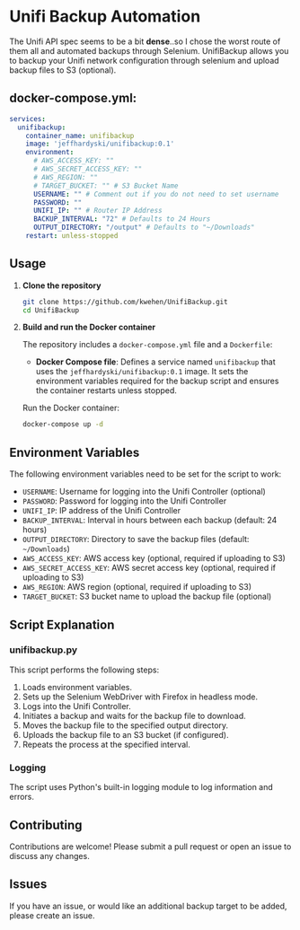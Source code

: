 # Unifi Backup Automation

The Unifi API spec seems to be a bit **dense**..so I chose the worst route of them all and automated backups through Selenium. UnifiBackup allows you to backup your Unifi network configuration through selenium and upload backup files to S3 (optional).

## docker-compose.yml:

```yaml
services:
  unifibackup:
    container_name: unifibackup
    image: 'jeffhardyski/unifibackup:0.1'
    environment:
      # AWS_ACCESS_KEY: ""
      # AWS_SECRET_ACCESS_KEY: ""
      # AWS_REGION: ""
      # TARGET_BUCKET: "" # S3 Bucket Name
      USERNAME: "" # Comment out if you do not need to set username
      PASSWORD: "" 
      UNIFI_IP: "" # Router IP Address
      BACKUP_INTERVAL: "72" # Defaults to 24 Hours
      OUTPUT_DIRECTORY: "/output" # Defaults to "~/Downloads"
    restart: unless-stopped 
```

## Usage

1. **Clone the repository**

   ```sh
   git clone https://github.com/kwehen/UnifiBackup.git
   cd UnifiBackup
   ```

2. **Build and run the Docker container**

   The repository includes a `docker-compose.yml` file and a `Dockerfile`:

   - **Docker Compose file**: Defines a service named `unifibackup` that uses the `jeffhardyski/unifibackup:0.1` image. It sets the environment variables required for the backup script and ensures the container restarts unless stopped.

   Run the Docker container:

   ```sh
   docker-compose up -d
   ```

## Environment Variables

The following environment variables need to be set for the script to work:

- `USERNAME`: Username for logging into the Unifi Controller (optional)
- `PASSWORD`: Password for logging into the Unifi Controller
- `UNIFI_IP`: IP address of the Unifi Controller
- `BACKUP_INTERVAL`: Interval in hours between each backup (default: 24 hours)
- `OUTPUT_DIRECTORY`: Directory to save the backup files (default: `~/Downloads`)
- `AWS_ACCESS_KEY`: AWS access key (optional, required if uploading to S3)
- `AWS_SECRET_ACCESS_KEY`: AWS secret access key (optional, required if uploading to S3)
- `AWS_REGION`: AWS region (optional, required if uploading to S3)
- `TARGET_BUCKET`: S3 bucket name to upload the backup file (optional)


## Script Explanation

### unifibackup.py

This script performs the following steps:

1. Loads environment variables.
2. Sets up the Selenium WebDriver with Firefox in headless mode.
3. Logs into the Unifi Controller.
4. Initiates a backup and waits for the backup file to download.
5. Moves the backup file to the specified output directory.
6. Uploads the backup file to an S3 bucket (if configured).
7. Repeats the process at the specified interval.

### Logging

The script uses Python's built-in logging module to log information and errors.

## Contributing

Contributions are welcome! Please submit a pull request or open an issue to discuss any changes.

## Issues

If you have an issue, or would like an additional backup target to be added, please create an issue.
